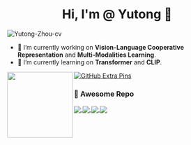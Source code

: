 
<!--
**Yutong-Zhou-cv/Yutong-Zhou-cv** is a ✨ _special_ ✨ repository because its `README.md` (this file) appears on your GitHub profile.

### Hi there 👋

Here are some ideas to get you started:

- 👯 I’m looking to collaborate on ...
- 🤔 I’m looking for help with ...
- 💬 Ask me about ...
- 📫 How to reach me: ...
- 😄 Pronouns: ...
- ⚡ Fun fact: ...

<p align="left"> <a href="https://github.com/ryo-ma/github-profile-trophy"><img src="https://github-profile-trophy.vercel.app/?username=Yutong-Zhou-cv&theme=juicyfresh" alt="Yutong-Zhou-cv" /></a> </p>

![](https://github-profile-summary-cards.vercel.app/api/cards/profile-details?username=Yutong-Zhou-cv&theme=nord_bright)
-->

<h1 align="center">Hi, I'm @ Yutong 🌱</h1>

<p align="left"> <img src="https://komarev.com/ghpvc/?username=Yutong-Zhou-cv&label=Visitors&color=blue&style=plastic" alt="Yutong-Zhou-cv" /></p>

- 🌻 I’m currently working on **Vision-Language Cooperative Representation** and **Multi-Modalities Learning**.
- 🤔 I’m currently learning on **Transformer** and **CLIP**.

<a href="https://github.com/anuraghazra/github-readme-stats">
  <img align="left" height="150px" src="https://github-readme-stats.vercel.app/api?username=Yutong-Zhou-cv&count_private=true&show_icons=true&theme=rose_pine&include_all_commits=true " />
</a>

[![GitHub Extra Pins](https://github-readme-stats.vercel.app/api/pin/?username=Yutong-Zhou-cv&repo=FFHQ-Text_Dataset&theme=rose_pine)](https://github.com/Yutong-Zhou-cv/FFHQ-Text_Dataset)

### 🍬 Awesome Repo
<a href="https://github.com/Yutong-Zhou-cv/awesome-Text-to-Image">
  <img align="center" src="https://github-readme-stats.vercel.app/api/pin/?username=Yutong-Zhou-cv&repo=awesome-Text-to-Image&theme=rose_pine" />
</a>
<a href="https://github.com/Yutong-Zhou-cv/awesome-Transformer-in-CV">
  <img align="center" src="https://github-readme-stats.vercel.app/api/pin/?username=Yutong-Zhou-cv&repo=awesome-Transformer-in-CV&theme=rose_pine" />
</a>
<a href="https://github.com/Yutong-Zhou-cv/Awesome-Survey-Papers">
  <img align="center" src="https://github-readme-stats.vercel.app/api/pin/?username=Yutong-Zhou-cv&repo=Awesome-Survey-Papers&theme=rose_pine" />
</a>
<a href="https://github.com/Yutong-Zhou-cv/Awesome-Multimodality">
  <img align="center" src="https://github-readme-stats.vercel.app/api/pin/?username=Yutong-Zhou-cv&repo=Awesome-Multimodality&theme=rose_pine" />
</a>

<!--

[![ReadMe Card](https://github-readme-stats.vercel.app/api/pin/?username=Yutong-Zhou-cv&repo=awesome-Text-to-Image&theme=rose_pine)](https://github.com/Yutong-Zhou-cv/awesome-Text-to-Image)

<img src="./static/github-metrics.svg" alt="Metrics" width="100%">

<p align="center"> <a href="https://github.com/ryo-ma/github-profile-trophy"><img src="https://github-profile-trophy.vercel.app/?username=Yutong-Zhou-cv&rank=SECRET,SSS,SS,S,AAA,AA,A&theme=onedark&margin-w=15" alt="Yutong-Zhou-cv" /></a> </p>

<img alt="Multimodality" height="80px" src="https://github-readme-stats.vercel.app/api/pin/?username=Yutong-Zhou-cv&repo=Awesome-Multimodality&theme=swift" />

<img src="./static/github-my-contribution.svg" alt="Metrics" width="100%">

### 📈 Stats

[![Yutong-Zhou-cv's github stats](https://github-readme-stats.vercel.app/api?username=Yutong-Zhou-cv&show_icons=true&theme=calm)](https://github.com/Yutong-Zhou-cv/Yutong-Zhou-cv)
<p><img align="center" src="https://github-readme-streak-stats.herokuapp.com/?user=Yutong-Zhou-cv&theme=calm" alt="Yutong-Zhou-cv" /></p>

<a href="https://github.com/anuraghazra/github-readme-stats">
  <img align="left" height="150px" src="https://github-readme-streak-stats.herokuapp.com/?user=Yutong-Zhou-cv&theme=calm" />
</a>

### ✨ Awesome Repo

[![ReadMe Card](https://github-readme-stats.vercel.app/api/pin/?username=Yutong-Zhou-cv&repo=Awesome-AI-in-Beauty-Industry&theme=flag-india)](https://github.com/Yutong-Zhou-cv/Awesome-AI-in-Beauty-Industry)

<p align="center">
  <img alt="Text-to-Image" height="100px" src="https://github-readme-stats.vercel.app/api/pin/?username=Yutong-Zhou-cv&repo=awesome-Text-to-Image&theme=swift" />
  <img alt="Transformer-in-CV" height="100px" src="https://github-readme-stats.vercel.app/api/pin/?username=Yutong-Zhou-cv&repo=awesome-Transformer-in-CV&theme=swift" />
</p>
 
### 🌞 Focusing Repo
[![ReadMe Card](https://github-readme-stats.vercel.app/api/pin/?username=heartexlabs&repo=label-studio&theme=flag-india)](https://github.com/heartexlabs/label-studio)
[![ReadMe Card](https://github-readme-stats.vercel.app/api/pin/?username=ZPdesu&repo=Barbershop&theme=flag-india)](https://github.com/ZPdesu/Barbershop)
[![ReadMe Card](https://github-readme-stats.vercel.app/api/pin/?username=zyainfal&repo=One-Shot-Face-Swapping-on-Megapixels&theme=flag-india)](https://github.com/zyainfal/One-Shot-Face-Swapping-on-Megapixels)

-->

